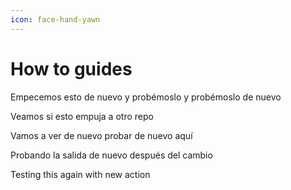 ```yaml
---
icon: face-hand-yawn
---
```


# How to guides

Empecemos esto de nuevo y probémoslo y probémoslo de nuevo

Veamos si esto empuja a otro repo

Vamos a ver de nuevo probar de nuevo aquí

Probando la salida de nuevo después del cambio



Testing this again with new action
